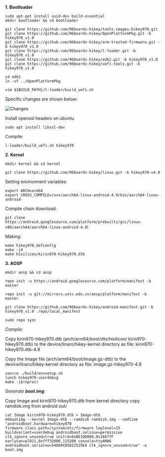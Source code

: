**1. Bootloader**
```
sudo apt-get install uuid-dev build-essential
mkdir bootloader && cd bootloader
```
```
git clone https://github.com/96boards-hikey/tools-images-hikey970.git
git clone https://github.com/96boards-hikey/OpenPlatformPkg.git -b hikey970_v1.0
git clone https://github.com/96boards-hikey/arm-trusted-firmware.git -b hikey970_v1.0
git clone https://github.com/96boards-hikey/l-loader.git -b hikey970_v1.0
git clone https://github.com/96boards-hikey/edk2.git -b hikey970_v1.0
git clone https://github.com/96boards-hikey/uefi-tools.git -b hikey970_v1.0
```
```
cd edk2
ln -sf ../OpenPlatformPkg
```
```
vim ${BUILD_PATH}/l-loader/build_uefi.sh
```
Specific changes are shown below:

![Changes](https://pic3.zhimg.com/80/v2-06eb6b89334269d4f66d7c410a03a531_hd.jpg)

Install openssl headers on ubuntu
```
sudo apt install libssl-dev
```

Compile:
```
l-loader/build_uefi.sh hikey970
```

**2. Kernel**
```
mkdir kernel && cd kernel
```
```
git clone https://github.com/96boards-hikey/linux.git -b hikey970-v4.9
```
Setting environment variables:
```text
export ARCH=arm64
export CROSS_COMPILE=/xxx/aarch64-linux-android-4.9/bin/aarch64-linux-android-
```
Compile chain download:
```
git clone https://android.googlesource.com/platform/prebuilts/gcc/linux-x86/aarch64/aarch64-linux-android-4.9）
```
Making:
```
make hikey970_defconfig
make -j4
make hisilicon/kirin970-hikey970.dtb
```

**3. AOSP**
```
mkdir aosp && cd aosp
```
```
repo init -u https://android.googlesource.com/platform/manifest -b master
```
```
repo init -u git://mirrors.ustc.edu.cn/aosp/platform/manifest -b master
```
```
git clone https://github.com/96boards-hikey/android-manifest.git -b hikey970_v1.0 .repo/local_manifest
```
```
sudo repo sync
```
*Compile:*

Copy kirin970-hikey970.dtb (arch/arm64/boot/dts/hisilicon/ kirin970-hikey970.dtb) to the device/linaro/hikey-kernel directory as file: kirin970-hikey970.dtb-4.9  

Copy the Image file (arch/arm64/boot/Image.gz-dtb) to the device/linaro/hikey-kernel directory as file: Image.gz-hikey970-4.9
```
source ./build/envsetup.sh
lunch hikey970-userdebug
make -j$(nproc)
```
*Generate **boot.img**:*

Copy Image and kirin970-hikey970.dtb from kernel directory
copy ramdisk.img from android out/
```
cat Image kirin970-hikey970.dtb > Image-dtb
mkbootimg --kernel Image-dtb --ramdisk ramdisk.img --cmdline "androidboot.hardware=hikey970 firmware_class.path=/system/etc/firmware loglevel=15 buildvariant=userdebug androidboot.selinux=permissive clk_ignore_unused=true initrd=0xBE19D000,0x16677F earlycon=pl011,0xfff32000,115200 console=ttyAMA6 androidboot.serialno=54DA9CD5022525E4 clk_ignore_unused=true" -o boot.img
```
